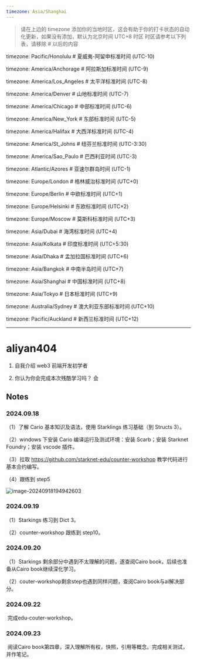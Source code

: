 ```yaml
---
timezone: Asia/Shanghai
---
```


> 请在上边的 timezone 添加你的当地时区，这会有助于你的打卡状态的自动化更新，如果没有添加，默认为北京时间 UTC+8 时区
> 时区请参考以下列表，请移除 # 以后的内容

timezone: Pacific/Honolulu # 夏威夷-阿留申标准时间 (UTC-10)

timezone: America/Anchorage # 阿拉斯加标准时间 (UTC-9)

timezone: America/Los_Angeles # 太平洋标准时间 (UTC-8)

timezone: America/Denver # 山地标准时间 (UTC-7)

timezone: America/Chicago # 中部标准时间 (UTC-6)

timezone: America/New_York # 东部标准时间 (UTC-5)

timezone: America/Halifax # 大西洋标准时间 (UTC-4)

timezone: America/St_Johns # 纽芬兰标准时间 (UTC-3:30)

timezone: America/Sao_Paulo # 巴西利亚时间 (UTC-3)

timezone: Atlantic/Azores # 亚速尔群岛时间 (UTC-1)

timezone: Europe/London # 格林威治标准时间 (UTC+0)

timezone: Europe/Berlin # 中欧标准时间 (UTC+1)

timezone: Europe/Helsinki # 东欧标准时间 (UTC+2)

timezone: Europe/Moscow # 莫斯科标准时间 (UTC+3)

timezone: Asia/Dubai # 海湾标准时间 (UTC+4)

timezone: Asia/Kolkata # 印度标准时间 (UTC+5:30)

timezone: Asia/Dhaka # 孟加拉国标准时间 (UTC+6)

timezone: Asia/Bangkok # 中南半岛时间 (UTC+7)

timezone: Asia/Shanghai # 中国标准时间 (UTC+8)

timezone: Asia/Tokyo # 日本标准时间 (UTC+9)

timezone: Australia/Sydney # 澳大利亚东部标准时间 (UTC+10)

timezone: Pacific/Auckland # 新西兰标准时间 (UTC+12)

---

# aliyan404

1. 自我介绍
   web3 前端开发初学者

2. 你认为你会完成本次残酷学习吗？
   会

## Notes

<!-- Content_START -->

### 2024.09.18

 （1）了解 Cario 基本知识及语法，使用 Starklings 练习基础（到 Structs 3）。

 （2）windows 下安装 Cario 编译运行及测试环境：安装 Scarb；安装 Starknet Foundry；安装 vscode 插件。

 （3）拉取 https://github.com/starknet-edu/counter-workshop 教学代码进行基本合约编写。

 （4）跟练到 step5

![image-20240918194942603](C:\Users\14344\AppData\Roaming\Typora\typora-user-images\image-20240918194942603.png)



### 2024.09.19

 （1）Starkings 练习到 Dict 3。

 （2）counter-workshop 跟练到 step10。



### 2024.09.20

 （1）Starkings 剩余部分中遇到不太理解的问题，遂查阅Cairo book，后续也准备从Cairo book继续深化学习。

 （2）couter-workshop剩余step也遇到同样问题，查阅Cairo book与ai解决部分。



### 2024.09.22

​	完成edu-couter-workshop。



### 2024.09.23

​	阅读Cairo book第四章，深入理解所有权，快照，引用等概念。完成相关测试，并作笔记。

<!-- Content_END -->
